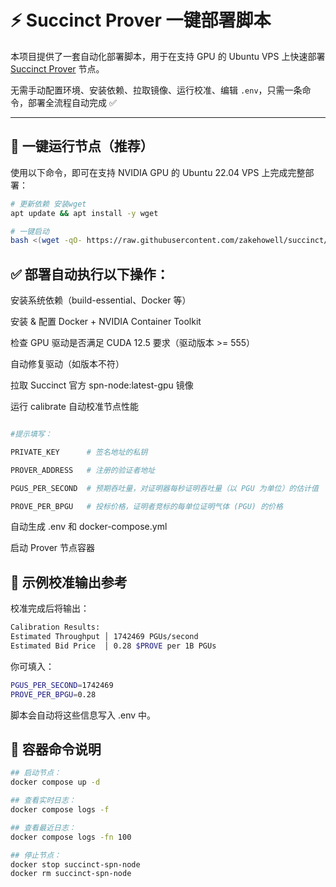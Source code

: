 # ⚡️ Succinct Prover 一键部署脚本

本项目提供了一套自动化部署脚本，用于在支持 GPU 的 Ubuntu VPS 上快速部署 [Succinct Prover](https://docs.succinct.xyz/) 节点。

无需手动配置环境、安装依赖、拉取镜像、运行校准、编辑 `.env`，只需一条命令，部署全流程自动完成 ✅

---

## 🚀 一键运行节点（推荐）

使用以下命令，即可在支持 NVIDIA GPU 的 Ubuntu 22.04 VPS 上完成完整部署：

```bash
# 更新依赖 安装wget
apt update && apt install -y wget

# 一键启动
bash <(wget -qO- https://raw.githubusercontent.com/zakehowell/succinct/main/setup-prove.sh)
```

## ✅ 部署自动执行以下操作：
安装系统依赖（build-essential、Docker 等）

安装 & 配置 Docker + NVIDIA Container Toolkit

检查 GPU 驱动是否满足 CUDA 12.5 要求（驱动版本 >= 555）

自动修复驱动（如版本不符）

拉取 Succinct 官方 spn-node:latest-gpu 镜像

运行 calibrate 自动校准节点性能

```bash

#提示填写：

PRIVATE_KEY      # 签名地址的私钥

PROVER_ADDRESS   # 注册的验证者地址

PGUS_PER_SECOND  # 预期吞吐量，对证明器每秒证明吞吐量（以 PGU 为单位）的估计值

PROVE_PER_BPGU   # 投标价格，证明者竞标的每单位证明气体 (PGU) 的价格

```

自动生成 .env 和 docker-compose.yml

启动 Prover 节点容器

## 🧪 示例校准输出参考
校准完成后将输出：

```bash
Calibration Results:
Estimated Throughput │ 1742469 PGUs/second
Estimated Bid Price  │ 0.28 $PROVE per 1B PGUs
```

你可填入：

```bash
PGUS_PER_SECOND=1742469
PROVE_PER_BPGU=0.28
```

脚本会自动将这些信息写入 .env 中。

## 🐳 容器命令说明

```bash
## 启动节点：
docker compose up -d
```

```bash
## 查看实时日志：
docker compose logs -f
```

```bash
## 查看最近日志：
docker compose logs -fn 100
```

```bash
## 停止节点：
docker stop succinct-spn-node
docker rm succinct-spn-node
```